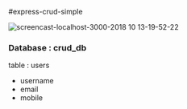 #express-crud-simple

![screencast-localhost-3000-2018 10 13-19-52-22](https://user-images.githubusercontent.com/8300694/46905991-0be40580-cf26-11e8-83c2-4f0d3022b46c.gif)

### Database : crud_db
table : users
  * username
  * email
  * mobile
